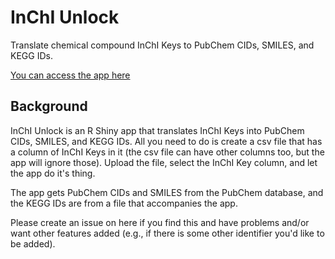 # InChI Unlock
Translate chemical compound InChI Keys to PubChem CIDs, SMILES, and KEGG IDs.

[You can access the app here](https://chrisbrydges.shinyapps.io/InChI_Unlock/)

## Background
InChI Unlock is an R Shiny app that translates InChI Keys into PubChem CIDs, SMILES, and KEGG IDs. All you need to do is create a csv file that has a column of InChI Keys in it (the csv file can have other columns too, but the app will ignore those). Upload the file, select the InChI Key column, and let the app do it's thing.

The app gets PubChem CIDs and SMILES from the PubChem database, and the KEGG IDs are from a file that accompanies the app.

Please create an issue on here if you find this and have problems and/or want other features added (e.g., if there is some other identifier you'd like to be added).
